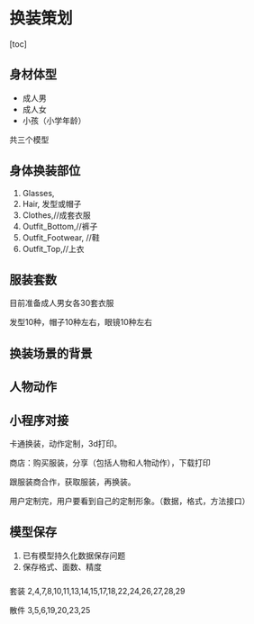 # 换装策划

[toc]

## 身材体型

* 成人男
* 成人女
* 小孩（小学年龄）

共三个模型

## 身体换装部位

1. Glasses,
2. Hair, 发型或帽子
3. Clothes,//成套衣服
4. Outfit_Bottom,//裤子
5. Outfit_Footwear, //鞋
6. Outfit_Top,//上衣

## 服装套数

目前准备成人男女各30套衣服

发型10种，帽子10种左右，眼镜10种左右

## 换装场景的背景

## 人物动作

## 小程序对接

卡通换装，动作定制，3d打印。

商店：购买服装，分享（包括人物和人物动作），下载打印

跟服装商合作，获取服装，再换装。

用户定制完，用户要看到自己的定制形象。（数据，格式，方法接口）

## 模型保存

1. 已有模型持久化数据保存问题
2. 保存格式、面数、精度

### 

套装 2,4,7,8,10,11,13,14,15,17,18,22,24,26,27,28,29

散件 3,5,6,19,20,23,25

